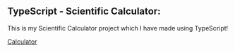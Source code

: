 ## TypeScript - Scientific Calculator:

This is my Scientific Calculator project which I have made using TypeScript!

[Calculator](https://scientific-calc-ts.netlify.app/)
